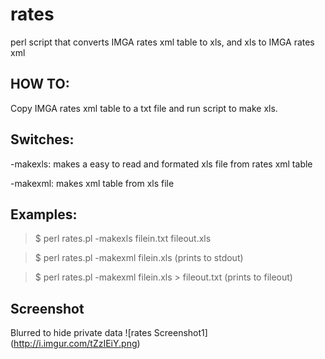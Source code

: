 rates
=====

perl script that converts IMGA rates xml table to xls, and xls to IMGA rates xml


HOW TO:
-------
Copy IMGA rates xml table to a txt file and run script to make xls.

Switches:
---------

-makexls: makes a easy to read and formated xls file from rates xml table

-makexml: makes xml table from xls file

Examples:
---------
>$ perl rates.pl -makexls filein.txt fileout.xls

>$ perl rates.pl -makexml filein.xls (prints to stdout)

>$ perl rates.pl -makexml filein.xls > fileout.txt (prints to fileout)

Screenshot
----------
Blurred to hide private data
![rates Screenshot1]
(http://i.imgur.com/tZzIEiY.png)